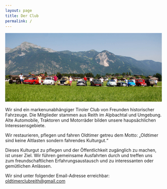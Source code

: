 ```yaml
---
layout: page
title: Der Club
permalink: /
---
```

[![Die ersten Clubmitglieder](/img/club.jpg)](/img/club.jpg)

Wir sind ein markenunabhängiger Tiroler Club von Freunden historischer Fahrzeuge. Die Mitglieder stammen aus Reith im Alpbachtal und Umgebung. Alte Automobile, Traktoren und Motorräder bilden unsere haupsächlichen Interessensgebiete.

Wir restaurieren, pflegen und fahren Oldtimer getreu dem Motto: „Oldtimer sind keine Altlasten sondern fahrendes Kulturgut.“

Dieses Kulturgut zu pflegen und der Öffentlichkeit zugänglich zu machen, ist unser Ziel. 
Wir führen gemeinsame Ausfahrten durch und treffen uns zum freundschaftlichen Erfahrungsaustausch und zu interessanten oder gemütlichen Anlässen.

Wir sind unter folgender Email-Adresse erreichbar:  
[oldtimerclubreith@gmail.com](mailto:oldtimerclubreith@gmail.com)
